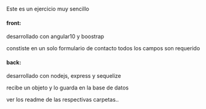 Este es un ejercicio muy sencillo

#### front:

   desarrollado con angular10 y boostrap

   constiste en un solo formulario de contacto
   todos los campos son requerido

#### back:

   desarrollado con nodejs, express y sequelize

   recibe un objeto y lo guarda en la base de datos

ver los readme de las respectivas carpetas..
